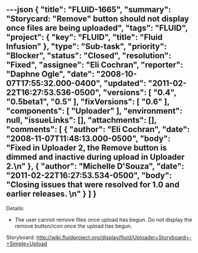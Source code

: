 ---json
{
  "title": "FLUID-1665",
  "summary": "Storycard:  \"Remove\" button should not display once files are being uploaded",
  "tags": "FLUID",
  "project": {
    "key": "FLUID",
    "title": "Fluid Infusion"
  },
  "type": "Sub-task",
  "priority": "Blocker",
  "status": "Closed",
  "resolution": "Fixed",
  "assignee": "Eli Cochran",
  "reporter": "Daphne Ogle",
  "date": "2008-10-07T17:55:32.000-0400",
  "updated": "2011-02-22T16:27:53.536-0500",
  "versions": [
    "0.4",
    "0.5beta1",
    "0.5"
  ],
  "fixVersions": [
    "0.6"
  ],
  "components": [
    "Uploader"
  ],
  "environment": null,
  "issueLinks": [],
  "attachments": [],
  "comments": [
    {
      "author": "Eli Cochran",
      "date": "2008-11-07T11:48:13.000-0500",
      "body": "Fixed in Uploader 2, the Remove button is dimmed and inactive during upload in Uploader 2.\n"
    },
    {
      "author": "Michelle D'Souza",
      "date": "2011-02-22T16:27:53.534-0500",
      "body": "Closing issues that were resolved for 1.0 and earlier releases.&#x20;\n"
    }
  ]
}
---
Details:

* The user cannot remove files once upload has begun. Do not display the remove button/icon once the upload has begun.

Storyboard:  <http://wiki.fluidproject.org/display/fluid/Uploader+Storyboard+-+Simple+Upload>

        